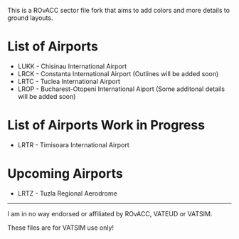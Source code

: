 This is a ROvACC sector file fork that aims to add colors and more details to ground layouts. 
# List of Airports

 - LUKK - Chisinau International Airport
 - LRCK - Constanta International Airport (Outlines will be added soon)
 - LRTC - Tuclea International Airport
 - LROP - Bucharest-Otopeni International Aiport (Some additonal details will be added soon)

# List of Airports Work in Progress
- LRTR - Timisoara International Airport

# Upcoming Airports
- LRTZ - Tuzla Regional Aerodrome
---
I am in no way endorsed or affiliated by ROvACC, VATEUD or VATSIM.

These files are for VATSIM use only!

